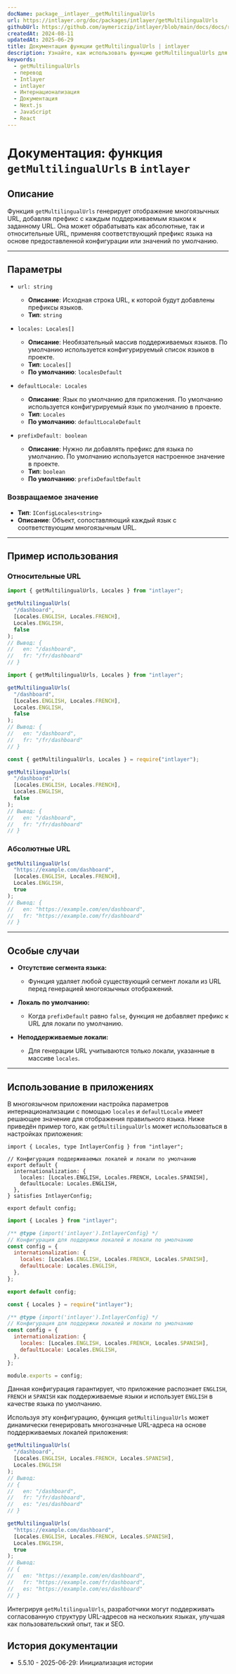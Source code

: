 ```yaml
---
docName: package__intlayer__getMultilingualUrls
url: https://intlayer.org/doc/packages/intlayer/getMultilingualUrls
githubUrl: https://github.com/aymericzip/intlayer/blob/main/docs/docs/ru/packages/intlayer/getMultilingualUrls.md
createdAt: 2024-08-11
updatedAt: 2025-06-29
title: Документация функции getMultilingualUrls | intlayer
description: Узнайте, как использовать функцию getMultilingualUrls для пакета intlayer
keywords:
  - getMultilingualUrls
  - перевод
  - Intlayer
  - intlayer
  - Интернационализация
  - Документация
  - Next.js
  - JavaScript
  - React
---
```


# Документация: функция `getMultilingualUrls` в `intlayer`

## Описание

Функция `getMultilingualUrls` генерирует отображение многоязычных URL, добавляя префикс с каждым поддерживаемым языком к заданному URL. Она может обрабатывать как абсолютные, так и относительные URL, применяя соответствующий префикс языка на основе предоставленной конфигурации или значений по умолчанию.

---

## Параметры

- `url: string`

  - **Описание**: Исходная строка URL, к которой будут добавлены префиксы языков.
  - **Тип**: `string`

- `locales: Locales[]`

  - **Описание**: Необязательный массив поддерживаемых языков. По умолчанию используется конфигурируемый список языков в проекте.
  - **Тип**: `Locales[]`
  - **По умолчанию**: `localesDefault`

- `defaultLocale: Locales`

  - **Описание**: Язык по умолчанию для приложения. По умолчанию используется конфигурируемый язык по умолчанию в проекте.
  - **Тип**: `Locales`
  - **По умолчанию**: `defaultLocaleDefault`

- `prefixDefault: boolean`
  - **Описание**: Нужно ли добавлять префикс для языка по умолчанию. По умолчанию используется настроенное значение в проекте.
  - **Тип**: `boolean`
  - **По умолчанию**: `prefixDefaultDefault`

### Возвращаемое значение

- **Тип**: `IConfigLocales<string>`
- **Описание**: Объект, сопоставляющий каждый язык с соответствующим многоязычным URL.

---

## Пример использования

### Относительные URL

```typescript codeFormat="typescript"
import { getMultilingualUrls, Locales } from "intlayer";

getMultilingualUrls(
  "/dashboard",
  [Locales.ENGLISH, Locales.FRENCH],
  Locales.ENGLISH,
  false
);
// Вывод: {
//   en: "/dashboard",
//   fr: "/fr/dashboard"
// }
```

```javascript codeFormat="esm"
import { getMultilingualUrls, Locales } from "intlayer";

getMultilingualUrls(
  "/dashboard",
  [Locales.ENGLISH, Locales.FRENCH],
  Locales.ENGLISH,
  false
);
// Вывод: {
//   en: "/dashboard",
//   fr: "/fr/dashboard"
// }
```

```javascript codeFormat="commonjs"
const { getMultilingualUrls, Locales } = require("intlayer");

getMultilingualUrls(
  "/dashboard",
  [Locales.ENGLISH, Locales.FRENCH],
  Locales.ENGLISH,
  false
);
// Вывод: {
//   en: "/dashboard",
//   fr: "/fr/dashboard"
// }
```

### Абсолютные URL

```typescript
getMultilingualUrls(
  "https://example.com/dashboard",
  [Locales.ENGLISH, Locales.FRENCH],
  Locales.ENGLISH,
  true
);
// Вывод: {
//   en: "https://example.com/en/dashboard",
//   fr: "https://example.com/fr/dashboard"
// }
```

---

## Особые случаи

- **Отсутствие сегмента языка:**

  - Функция удаляет любой существующий сегмент локали из URL перед генерацией многоязычных отображений.

- **Локаль по умолчанию:**

  - Когда `prefixDefault` равно `false`, функция не добавляет префикс к URL для локали по умолчанию.

- **Неподдерживаемые локали:**
  - Для генерации URL учитываются только локали, указанные в массиве `locales`.

---

## Использование в приложениях

В многоязычном приложении настройка параметров интернационализации с помощью `locales` и `defaultLocale` имеет решающее значение для отображения правильного языка. Ниже приведён пример того, как `getMultilingualUrls` может использоваться в настройках приложения:

```tsx codeFormat="typescript"
import { Locales, type IntlayerConfig } from "intlayer";

// Конфигурация поддерживаемых локалей и локали по умолчанию
export default {
  internationalization: {
    locales: [Locales.ENGLISH, Locales.FRENCH, Locales.SPANISH],
    defaultLocale: Locales.ENGLISH,
  },
} satisfies IntlayerConfig;

export default config;
```

```javascript codeFormat="esm"
import { Locales } from "intlayer";

/** @type {import('intlayer').IntlayerConfig} */
// Конфигурация для поддержки локалей и локали по умолчанию
const config = {
  internationalization: {
    locales: [Locales.ENGLISH, Locales.FRENCH, Locales.SPANISH],
    defaultLocale: Locales.ENGLISH,
  },
};

export default config;
```

```javascript codeFormat="commonjs"
const { Locales } = require("intlayer");

/** @type {import('intlayer').IntlayerConfig} */
// Конфигурация для поддержки локалей и локали по умолчанию
const config = {
  internationalization: {
    locales: [Locales.ENGLISH, Locales.FRENCH, Locales.SPANISH],
    defaultLocale: Locales.ENGLISH,
  },
};

module.exports = config;
```

Данная конфигурация гарантирует, что приложение распознает `ENGLISH`, `FRENCH` и `SPANISH` как поддерживаемые языки и использует `ENGLISH` в качестве языка по умолчанию.

Используя эту конфигурацию, функция `getMultilingualUrls` может динамически генерировать многозначные URL-адреса на основе поддерживаемых локалей приложения:

```typescript
getMultilingualUrls(
  "/dashboard",
  [Locales.ENGLISH, Locales.FRENCH, Locales.SPANISH],
  Locales.ENGLISH
);
// Вывод:
// {
//   en: "/dashboard",
//   fr: "/fr/dashboard",
//   es: "/es/dashboard"
// }

getMultilingualUrls(
  "https://example.com/dashboard",
  [Locales.ENGLISH, Locales.FRENCH, Locales.SPANISH],
  Locales.ENGLISH,
  true
);
// Вывод:
// {
//   en: "https://example.com/en/dashboard",
//   fr: "https://example.com/fr/dashboard",
//   es: "https://example.com/es/dashboard"
// }
```

Интегрируя `getMultilingualUrls`, разработчики могут поддерживать согласованную структуру URL-адресов на нескольких языках, улучшая как пользовательский опыт, так и SEO.

## История документации

- 5.5.10 - 2025-06-29: Инициализация истории
